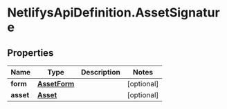 # NetlifysApiDefinition.AssetSignature

## Properties
Name | Type | Description | Notes
------------ | ------------- | ------------- | -------------
**form** | [**AssetForm**](AssetForm.md) |  | [optional] 
**asset** | [**Asset**](Asset.md) |  | [optional] 


